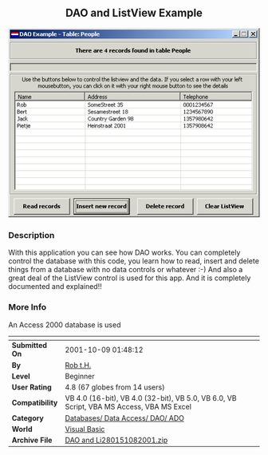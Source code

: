 ﻿<div align="center">

## DAO and ListView Example

<img src="PIC20011081958415365.gif">
</div>

### Description

With this application you can see how DAO works. You can completely control the database with this code, you learn how to read, insert and delete things from a database with no data controls or whatever :-) And also a great deal of the ListView control is used for this app. And it is completely documented and explained!!
 
### More Info
 
An Access 2000 database is used


<span>             |<span>
---                |---
**Submitted On**   |2001-10-09 01:48:12
**By**             |[Rob t\.H\.](https://github.com/Planet-Source-Code/PSCIndex/blob/master/ByAuthor/rob-t-h.md)
**Level**          |Beginner
**User Rating**    |4.8 (67 globes from 14 users)
**Compatibility**  |VB 4\.0 \(16\-bit\), VB 4\.0 \(32\-bit\), VB 5\.0, VB 6\.0, VB Script, VBA MS Access, VBA MS Excel
**Category**       |[Databases/ Data Access/ DAO/ ADO](https://github.com/Planet-Source-Code/PSCIndex/blob/master/ByCategory/databases-data-access-dao-ado__1-6.md)
**World**          |[Visual Basic](https://github.com/Planet-Source-Code/PSCIndex/blob/master/ByWorld/visual-basic.md)
**Archive File**   |[DAO and Li280151082001\.zip](https://github.com/Planet-Source-Code/rob-t-h-dao-and-listview-example__1-27926/archive/master.zip)









